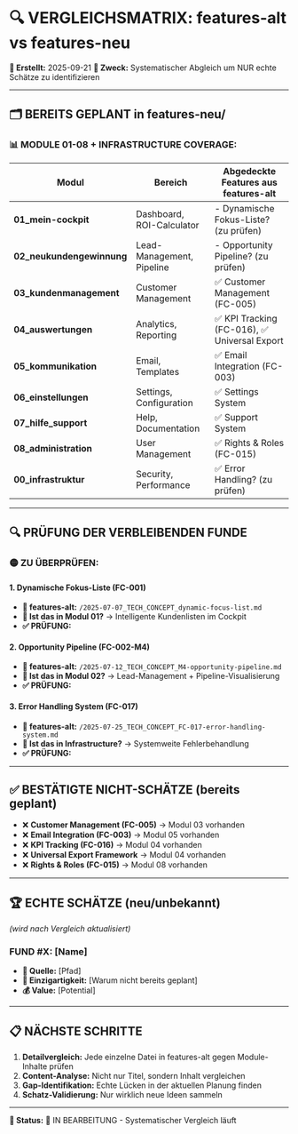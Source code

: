 # 🔍 VERGLEICHSMATRIX: features-alt vs features-neu

**📅 Erstellt:** 2025-09-21
**🎯 Zweck:** Systematischer Abgleich um NUR echte Schätze zu identifizieren

---

## 🗂️ **BEREITS GEPLANT in features-neu/**

### **📊 MODULE 01-08 + INFRASTRUCTURE COVERAGE:**

| **Modul** | **Bereich** | **Abgedeckte Features aus features-alt** |
|-----------|-------------|-------------------------------------------|
| **01_mein-cockpit** | Dashboard, ROI-Calculator | - Dynamische Fokus-Liste? (zu prüfen) |
| **02_neukundengewinnung** | Lead-Management, Pipeline | - Opportunity Pipeline? (zu prüfen) |
| **03_kundenmanagement** | Customer Management | ✅ Customer Management (FC-005) |
| **04_auswertungen** | Analytics, Reporting | ✅ KPI Tracking (FC-016), ✅ Universal Export |
| **05_kommunikation** | Email, Templates | ✅ Email Integration (FC-003) |
| **06_einstellungen** | Settings, Configuration | ✅ Settings System |
| **07_hilfe_support** | Help, Documentation | ✅ Support System |
| **08_administration** | User Management | ✅ Rights & Roles (FC-015) |
| **00_infrastruktur** | Security, Performance | ✅ Error Handling? (zu prüfen) |

---

## 🔍 **PRÜFUNG DER VERBLEIBENDEN FUNDE**

### **🟡 ZU ÜBERPRÜFEN:**

#### **1. Dynamische Fokus-Liste (FC-001)**
- **📂 features-alt:** `/2025-07-07_TECH_CONCEPT_dynamic-focus-list.md`
- **🤔 Ist das in Modul 01?** → Intelligente Kundenlisten im Cockpit
- **✅ PRÜFUNG:**

#### **2. Opportunity Pipeline (FC-002-M4)**
- **📂 features-alt:** `/2025-07-12_TECH_CONCEPT_M4-opportunity-pipeline.md`
- **🤔 Ist das in Modul 02?** → Lead-Management + Pipeline-Visualisierung
- **✅ PRÜFUNG:**

#### **3. Error Handling System (FC-017)**
- **📂 features-alt:** `/2025-07-25_TECH_CONCEPT_FC-017-error-handling-system.md`
- **🤔 Ist das in Infrastructure?** → Systemweite Fehlerbehandlung
- **✅ PRÜFUNG:**

---

## ✅ **BESTÄTIGTE NICHT-SCHÄTZE (bereits geplant)**

- ❌ **Customer Management (FC-005)** → Modul 03 vorhanden
- ❌ **Email Integration (FC-003)** → Modul 05 vorhanden
- ❌ **KPI Tracking (FC-016)** → Modul 04 vorhanden
- ❌ **Universal Export Framework** → Modul 04 vorhanden
- ❌ **Rights & Roles (FC-015)** → Modul 08 vorhanden

---

## 🏆 **ECHTE SCHÄTZE (neu/unbekannt)**

_(wird nach Vergleich aktualisiert)_

### **FUND #X: [Name]**
- **📂 Quelle:** [Pfad]
- **🎯 Einzigartigkeit:** [Warum nicht bereits geplant]
- **💰 Value:** [Potential]

---

## 📋 **NÄCHSTE SCHRITTE**

1. **Detailvergleich:** Jede einzelne Datei in features-alt gegen Module-Inhalte prüfen
2. **Content-Analyse:** Nicht nur Titel, sondern Inhalt vergleichen
3. **Gap-Identifikation:** Echte Lücken in der aktuellen Planung finden
4. **Schatz-Validierung:** Nur wirklich neue Ideen sammeln

---

**📝 Status:** 🔄 IN BEARBEITUNG - Systematischer Vergleich läuft